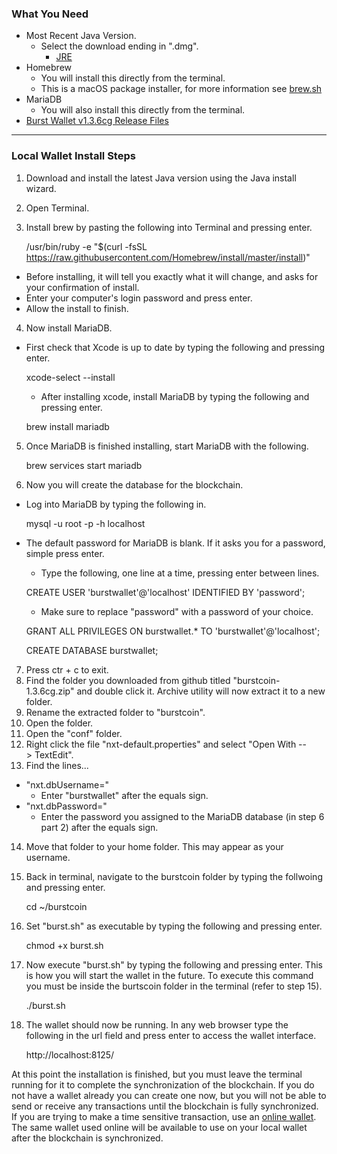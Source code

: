 ### What You Need

- Most Recent Java Version.
  - Select the download ending in ".dmg".
    - [JRE](http://www.oracle.com/technetwork/java/javase/downloads/jre9-downloads-3848532.html)
- Homebrew
  - You will install this directly from the terminal.
  - This is a macOS package installer, for more information see [brew.sh](https://brew.sh/)
- MariaDB
  - You will also install this directly from the terminal.
- [Burst Wallet v1.3.6cg Release Files](https://github.com/PoC-Consortium/burstcoin/releases)</a>

---

### Local Wallet Install Steps

1. Download and install the latest Java version using the Java install wizard.
2. Open Terminal.
3. Install brew by pasting the following into Terminal and pressing enter.

    /usr/bin/ruby -e "$(curl -fsSL https://raw.githubusercontent.com/Homebrew/install/master/install)"

  - Before installing, it will tell you exactly what it will change, and asks for your confirmation of install.
  - Enter your computer's login password and press enter.
  - Allow the install to finish.
4. Now install MariaDB.
  - First check that Xcode is up to date by typing the following and pressing enter.

    xcode-select --install

 	- After installing xcode, install MariaDB by typing the following and pressing enter.

    brew install mariadb

5. Once MariaDB is finished installing, start MariaDB with the following.

    brew services start mariadb

6. Now you will create the database for the blockchain.
  - Log into MariaDB by typing the following in.
  
    mysql -u root -p -h localhost

  - The default password for MariaDB is blank. If it asks you for a password, simple press enter.
 	- Type the following, one line at a time, pressing enter between lines.

    CREATE USER 'burstwallet'@'localhost' IDENTIFIED BY 'password';

    - Make sure to replace "password" with a password of your choice.

    GRANT ALL PRIVILEGES ON burstwallet.* TO 'burstwallet'@'localhost';

    CREATE DATABASE burstwallet;

7. Press ctr + c to exit.
8. Find the folder you downloaded from github titled "burstcoin-1.3.6cg.zip" and double click it. Archive utility will now extract it to a new folder.
9. Rename the extracted folder to "burstcoin".
10. Open the folder.
11. Open the "conf" folder.
12. Right click the file "nxt-default.properties" and select "Open With --&gt; TextEdit".
13. Find the lines...
  - "nxt.dbUsername="
    - Enter "burstwallet" after the equals sign.
  - "nxt.dbPassword="
    - Enter the password you assigned to the MariaDB database (in step 6 part 2) after the equals sign.
14. Move that folder to your home folder. This may appear as your username.
15. Back in terminal, navigate to the burstcoin folder by typing the follwoing and pressing enter.

    cd ~/burstcoin

16. Set "burst.sh" as executable by typing the following and pressing enter.

    chmod +x burst.sh

17. Now execute "burst.sh" by typing the following and pressing enter. This is how you will start the wallet in the future. To execute this command you must be inside the burtscoin folder in the terminal (refer to step 15).

    ./burst.sh

18. The wallet should now be running. In any web browser type the following in the url field and press enter to access the wallet interface.

    http://localhost:8125/

At this point the installation is finished, but you must leave the terminal running for it to complete the synchronization of the blockchain. If you do not have a wallet already you can create one now, but you will not be able to send or receive any transactions until the blockchain is fully synchronized. If you are trying to make a time sensitive transaction, use an [online wallet](https://wallet.burst.cryptoguru.org:8125/index.html). The same wallet used online will be available to use on your local wallet after the blockchain is synchronized.
